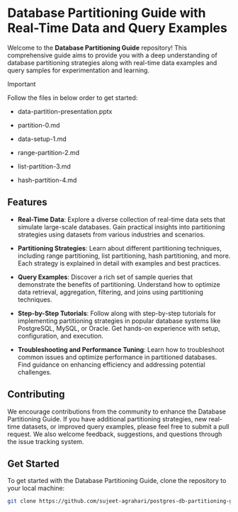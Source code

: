 # Database Partitioning Guide with Real-Time Data and Query Examples

Welcome to the **Database Partitioning Guide** repository! This comprehensive guide aims to provide you with a deep understanding of database partitioning strategies along with real-time data examples and query samples for experimentation and learning.

> [!IMPORTANT]
> Follow the files in below order to get started:
>
> - data-partition-presentation.pptx
>
> - partition-0.md
>
> - data-setup-1.md
>
> - range-partition-2.md
>
> - list-partition-3.md
>
> - hash-partition-4.md

## Features

- **Real-Time Data**: Explore a diverse collection of real-time data sets that simulate large-scale databases. Gain practical insights into partitioning strategies using datasets from various industries and scenarios.

- **Partitioning Strategies**: Learn about different partitioning techniques, including range partitioning, list partitioning, hash partitioning, and more. Each strategy is explained in detail with examples and best practices.

- **Query Examples**: Discover a rich set of sample queries that demonstrate the benefits of partitioning. Understand how to optimize data retrieval, aggregation, filtering, and joins using partitioning techniques.

- **Step-by-Step Tutorials**: Follow along with step-by-step tutorials for implementing partitioning strategies in popular database systems like PostgreSQL, MySQL, or Oracle. Get hands-on experience with setup, configuration, and execution.

- **Troubleshooting and Performance Tuning**: Learn how to troubleshoot common issues and optimize performance in partitioned databases. Find guidance on enhancing efficiency and addressing potential challenges.

## Contributing

We encourage contributions from the community to enhance the Database Partitioning Guide. If you have additional partitioning strategies, new real-time datasets, or improved query examples, please feel free to submit a pull request. We also welcome feedback, suggestions, and questions through the issue tracking system.

## Get Started

To get started with the Database Partitioning Guide, clone the repository to your local machine:

```bash
git clone https://github.com/sujeet-agrahari/postgres-db-partitioning-guide.git
```
